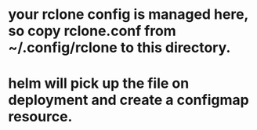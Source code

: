 # your rclone config is managed here, so copy rclone.conf from ~/.config/rclone to this directory.
# helm will pick up the file on deployment and create a configmap resource.
